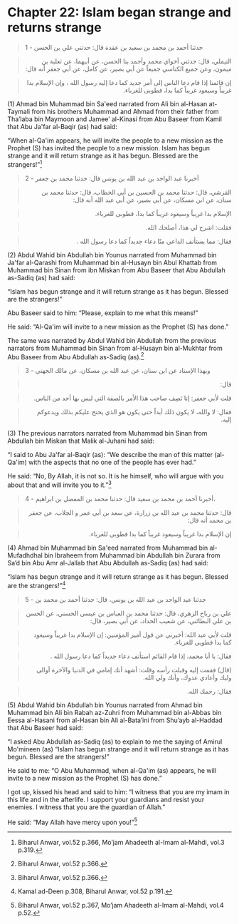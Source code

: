 Chapter 22: Islam began strange and returns strange
===================================================

> 1 - حدثنا أحمد بن محمد بن سعيد بن عقدة قال: حدثني علي بن الحسن
<blockquote dir="rtl">
  <p>
التيملي، قال: حدثني أخواي محمد وأحمد بنا الحسن، عن أبيهما، عن ثعلبة بن
ميمون، وعن جميع الكناسي جميعاً عن أبي بصير، عن كامل، عن أبي جعفر أنه
قال:
  </p>
</blockquote>

<blockquote dir="rtl">
  <p>
إن قائمنا إذا قام دعا الناس إلى أمر جديد كما دعا إليه رسول الله ، وإن
الإسلام بدا غريباً وسيعود غريباً كما بدا، فطوبى للغرباء.
  </p>
</blockquote>

(1) Ahmad bin Muhammad bin Sa'eed narrated from Ali bin al-Hasan
at-Taymali from his brothers Muhammad and Ahmad from their father from
Tha’laba bin Maymoon and Jamee’ al-Kinasi from Abu Baseer from Kamil
that Abu Ja'far al-Baqir (as) had said:

“When al-Qa'im appears, he will invite the people to a new mission as
the Prophet (S) has invited the people to a new mission. Islam has begun
strange and it will return strange as it has begun. Blessed are the
strangers!”[^1]

> 2 - أخبرنا عبد الواحد بن عبد الله بن يونس قال: حدثنا محمد بن جعفر
<blockquote dir="rtl">
  <p>
القرشي، قال: حدثنا محمد بن الحسين بن أبي الخطاب، قال: حدثنا محمد بن
سنان، عن ابن مسكان، عن أبي بصير، عن أبي عبد الله أنه قال:
  </p>
</blockquote>

<blockquote dir="rtl">
  <p>
الإسلام بدا غريباً وسيعود غريباً كما بدا، فطوبى للغرباء.
  </p>
</blockquote>

<blockquote dir="rtl">
  <p>
فقلت: اشرح لي هذا، أصلحك الله.
  </p>
</blockquote>

<blockquote dir="rtl">
  <p>
فقال: مما يستأنف الداعي منّا دعاء جديداً كما دعا رسول الله .
  </p>
</blockquote>

(2) Abdul Wahid bin Abdullah bin Younus narrated from Muhammad bin
Ja'far al-Qarashi from Muhammad bin al-Husayn bin Abul Khattab from
Muhammad bin Sinan from ibn Miskan from Abu Baseer that Abu Abdullah
as-Sadiq (as) had said:

“Islam has begun strange and it will return strange as it has begun.
Blessed are the strangers!”

Abu Baseer said to him: “Please, explain to me what this means!”

He said: “Al-Qa'im will invite to a new mission as the Prophet (S) has
done.”

The same was narrated by Abdul Wahid bin Abdullah from the previous
narrators from Muhammad bin Sinan from al-Husayn bin al-Mukhtar from Abu
Baseer from Abu Abdullah as-Sadiq (as).[^2]

> 3 - وبهذا الإسناد عن ابن سنان، عن عبد الله بن مسكان، عن مالك الجهني
<blockquote dir="rtl">
  <p>
قال:
  </p>
</blockquote>

<blockquote dir="rtl">
  <p>
قلت لأبي جعفر: إنا نَصِف صاحب هذا الأمر بالصفة التي ليس بها أحد من
الناس.
  </p>
</blockquote>

<blockquote dir="rtl">
  <p>
فقال: لا والله، لا يكون ذلك أبداً حتى يكون هو الذي يحتج عليكم بذلك
ويدعوكم إليه.
  </p>
</blockquote>

(3) The previous narrators narrated from Muhammad bin Sinan from
Abdullah bin Miskan that Malik al-Juhani had said:

“I said to Abu Ja'far al-Baqir (as): “We describe the man of this matter
(al-Qa'im) with the aspects that no one of the people has ever had.”

He said: “No, By Allah, it is not so. It is he himself, who will argue
with you about that and will invite you to it.”[^3]

> 4 - أخبرنا أحمد بن محمد بن سعيد قال: حدثنا محمد بن المفضل بن ابراهيم،
<blockquote dir="rtl">
  <p>
قال: حدثنا محمد بن عبد الله بن زرارة، عن سعد بن أبي عمر و الجلاب، عن
جعفر بن محمد أنه قال:
  </p>
</blockquote>

<blockquote dir="rtl">
  <p>
إن الإسلام بدا غريباً وسيعود غريباً كما بدا فطوبى للغرباء.
  </p>
</blockquote>

(4) Ahmad bin Muhammad bin Sa'eed narrated from Muhammad bin
al-Mufadhdhal bin Ibraheem from Muhammad bin Abdullah bin Zurara from
Sa’d bin Abu Amr al-Jallab that Abu Abdullah as-Sadiq (as) had said:

“Islam has begun strange and it will return strange as it has begun.
Blessed are the strangers!”[^4]

> 5 - حدثنا عبد الواحد بن عبد الله بن يونس، قال: حدثنا أحمد بن محمد بن
<blockquote dir="rtl">
  <p>
علي بن رباح الزهري، قال: حدثنا محمد بن العباس بن عيسى الحسني، عن الحسن
بن علي البطائني، عن شعيب الحداد، عن أبي بصير، قال:
  </p>
</blockquote>

<blockquote dir="rtl">
  <p>
قلت لأبي عبد الله: أخبرني عن قول أمير المؤمنين: إن الإسلام بدا غريباً
وسيعود كما بدا فطوبى للغرباء.
  </p>
</blockquote>

<blockquote dir="rtl">
  <p>
فقال: يا أبا محمد، إذا قام القائم استأنف دعاء جديداً كما دعا رسول الله
.
  </p>
</blockquote>

<blockquote dir="rtl">
  <p>
(قال) فقمت إليه وقبلت رأسه وقلت: أشهد أنك إمامي في الدنيا والآخرة
أوالى وليك وأعادي عدوك، وأنك ولي الله.
  </p>
</blockquote>

<blockquote dir="rtl">
  <p>
فقال: رحمك الله.
  </p>
</blockquote>

(5) Abdul Wahid bin Abdullah bin Younus narrated from Ahmad bin Muhammad
bin Ali bin Rabah az-Zuhri from Muhammad bin al-Abbas bin Eessa
al-Hasani from al-Hasan bin Ali al-Bata’ini from Shu’ayb al-Haddad that
Abu Baseer had said:

“I asked Abu Abdullah as-Sadiq (as) to explain to me the saying of
Amirul Mo'mineen (as) “Islam has begun strange and it will return
strange as it has begun. Blessed are the strangers!”

He said to me: “O Abu Muhammad, when al-Qa'im (as) appears, he will
invite to a new mission as the Prophet (S) has done.”

I got up, kissed his head and said to him: “I witness that you are my
imam in this life and in the afterlife. I support your guardians and
resist your enemies. I witness that you are the guardian of Allah.”

He said: “May Allah have mercy upon you!”[^5]

[^1]: Biharul Anwar, vol.52 p.366, Mo’jam Ahadeeth al-Imam al-Mahdi,
vol.3 p.319.

[^2]: Biharul Anwar, vol.52 p.366.

[^3]: Biharul Anwar, vol.52 p.366.

[^4]: Kamal ad-Deen p.308, Biharul Anwar, vol.52 p.191.

[^5]: Biharul Anwar, vol.52 p.367, Mo’jam Ahadeeth al-Imam al-Mahdi,
vol.4 p.52.


